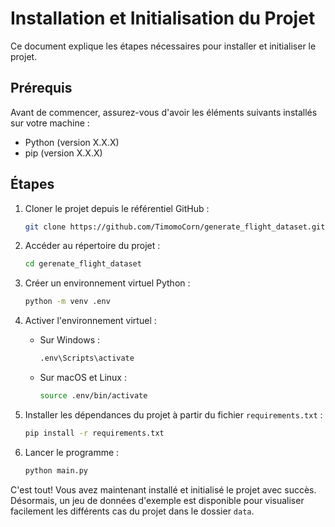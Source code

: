 # Installation et Initialisation du Projet

Ce document explique les étapes nécessaires pour installer et initialiser le projet.

## Prérequis

Avant de commencer, assurez-vous d'avoir les éléments suivants installés sur votre machine :

- Python (version X.X.X)
- pip (version X.X.X)

## Étapes

1. Cloner le projet depuis le référentiel GitHub :

    ```bash
    git clone https://github.com/TimomoCorn/generate_flight_dataset.git
    ```

2. Accéder au répertoire du projet :

    ```bash
    cd gerenate_flight_dataset
    ```

3. Créer un environnement virtuel Python :

    ```bash
    python -m venv .env
    ```

4. Activer l'environnement virtuel :

    - Sur Windows :

      ```bash
      .env\Scripts\activate
      ```

    - Sur macOS et Linux :

      ```bash
      source .env/bin/activate
      ```

5. Installer les dépendances du projet à partir du fichier `requirements.txt` :

    ```bash
    pip install -r requirements.txt
    ```

6. Lancer le programme :

    ```bash
    python main.py
    ```

C'est tout! Vous avez maintenant installé et initialisé le projet avec succès. Désormais, un jeu de données d'exemple est disponible pour visualiser facilement les différents cas du projet dans le dossier `data`.
